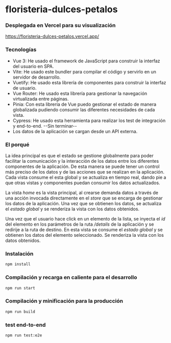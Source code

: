 # floristeria-dulces-petalos

### Desplegada en Vercel para su visualización

https://floristeria-dulces-petalos.vercel.app/

### Tecnologías

- Vue 3: He usado el framework de JavaScript para construir la interfaz del usuario en SPA.
- Vite: He usado este bundler para compilar el código y servirlo en un servidor de desarrollo.
- Vuetify: He usado esta librería de componentes para construir la interfaz de usuario.
- Vue Router: He usado esta librería para gestionar la navegación virtualizada entre páginas.
- Pinia: Con esta librería de Vue puedo gestionar el estado de manera globalizada pudiendo consumir las diferentes necesidades de cada vista.
- Cypress: He usado esta herramienta para realizar los test de integración y end-to-end. --Sin terminar--
- Los datos de la aplicación se cargan desde un API externa.

### El porqué

La idea principal es que el estado se gestione globalmente para poder facilitar la comunicación y la interacción de los datos entre los diferentes componentes de la aplicación. De esta manera se puede tener un control más preciso de los datos y de las acciones que se realizan en la aplicación. Cada vista consume el esta global y se actualiza en tiempo real, dando pie a que otras vistas y componentes puedan consumir los datos actualizados.

La vista _home_ es la vista principal, al crearse demanda datos a través de una acción invocada directamente en el _store_ que se encarga de gestionar los datos de la aplicación. Una vez que se obtienen los datos, se actualiza el _estado global_ y se renderiza la vista con los datos obtenidos.

Una vez que el usuario hace click en un elemento de la lista, se inyecta el _id_ del elemento en los parámetros de la ruta _/details_ de la aplicación y se redirije a la ruta de destino. En esta vista se consume el _estado global_ y se obtienen los datos del elemento seleccionado. Se renderiza la vista con los datos obtenidos.

### Instalación

```bash
npm install
```

### Compilación y recarga en caliente para el desarrollo

```bash
npm run start
```

### Compilación y minificación para la producción

```bash
npm run build
```

### test end-to-end

```bash
npm run test:e2e
```
